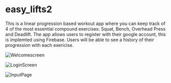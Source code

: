 # easy_lifts2

This is a linear progression based workout app where you can keep track of 4 of the most essential compound exercises: Squat, Bench, Overhead Press and Deadlift. The app allows users to register with their google account, this is implemted using Firebase. Users will be able to see a history of their progression with each exericise. 


![Welcomescreen](https://user-images.githubusercontent.com/65413809/120350089-aa3a5a80-c2cc-11eb-9546-1485b3f1032a.png)

![LoginScreen](https://user-images.githubusercontent.com/65413809/120350362-ec639c00-c2cc-11eb-81d2-9a5245f541b6.png)

![InputPage](https://user-images.githubusercontent.com/65413809/120350380-f08fb980-c2cc-11eb-9818-c5d001ec63f4.png)


